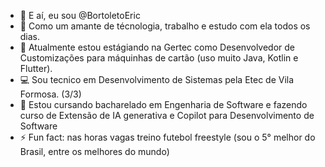 - 👋 E aí, eu sou @BortoletoEric
- 👀 Como um amante de técnologia, trabalho e estudo com ela todos os dias.
- 💞️ Atualmente estou estágiando na Gertec como Desenvolvedor de Customizações para máquinhas de cartão (uso muito Java, Kotlin e Flutter).
- 💻 Sou tecnico em Desenvolvimento de Sistemas pela Etec de Vila Formosa. (3/3) 
- 🌱 Estou cursando bacharelado em Engenharia de Software e fazendo curso de Extensão de IA generativa e Copilot para Desenvolvimento de Software
- ⚡ Fun fact: nas horas vagas treino futebol freestyle (sou o 5° melhor do Brasil, entre os melhores do mundo)

<!---
BortoletoEric/BortoletoEric is a ✨ special ✨ repository because its `README.md` (this file) appears on your GitHub profile.
You can click the Preview link to take a look at your changes.
--->
